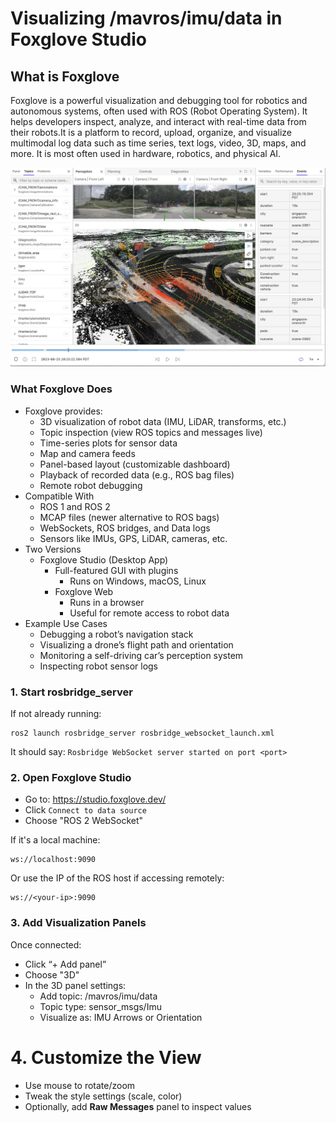 # Visualizing /mavros/imu/data in Foxglove Studio

## What is Foxglove
Foxglove is a powerful visualization and debugging tool for robotics and autonomous systems, often used with ROS (Robot Operating System). It helps developers inspect, analyze, and interact with real-time data from their robots.It is a platform to record, upload, organize, and visualize multimodal log data such as time series, text logs, video, 3D, maps, and more. It is most often used in hardware, robotics, and physical AI.

![0](https://github.com/syedmohiuddinzia/ros2_orangeCube/blob/main/2%20-%20visualizing%20IMU%20data%20in%20Foxglove%20Studio/pic/0.png)

### What Foxglove Does
- Foxglove provides:
  - 3D visualization of robot data (IMU, LiDAR, transforms, etc.)
  - Topic inspection (view ROS topics and messages live)
  - Time-series plots for sensor data
  - Map and camera feeds
  - Panel-based layout (customizable dashboard)
  - Playback of recorded data (e.g., ROS bag files)
  - Remote robot debugging
- Compatible With
  - ROS 1 and ROS 2
  - MCAP files (newer alternative to ROS bags)
  - WebSockets, ROS bridges, and Data logs
  - Sensors like IMUs, GPS, LiDAR, cameras, etc.
- Two Versions
  - Foxglove Studio (Desktop App)
    - Full-featured GUI with plugins
      - Runs on Windows, macOS, Linux
    - Foxglove Web
      - Runs in a browser
      - Useful for remote access to robot data
- Example Use Cases
  - Debugging a robot’s navigation stack
  - Visualizing a drone’s flight path and orientation
  - Monitoring a self-driving car’s perception system
  - Inspecting robot sensor logs

### 1. Start rosbridge_server
If not already running:
```
ros2 launch rosbridge_server rosbridge_websocket_launch.xml
```
It should say: `Rosbridge WebSocket server started on port <port>`

### 2. Open Foxglove Studio
- Go to: https://studio.foxglove.dev/
- Click `Connect to data source`
- Choose "ROS 2 WebSocket"

If it's a local machine:
```
ws://localhost:9090
```
Or use the IP of the ROS host if accessing remotely:
```
ws://<your-ip>:9090
```
### 3. Add Visualization Panels
Once connected:
- Click “+ Add panel”
- Choose "3D"
- In the 3D panel settings:
  - Add topic: /mavros/imu/data
  - Topic type: sensor_msgs/Imu
  - Visualize as: IMU Arrows or Orientation

# 4. Customize the View
- Use mouse to rotate/zoom
- Tweak the style settings (scale, color)
- Optionally, add **Raw Messages** panel to inspect values
